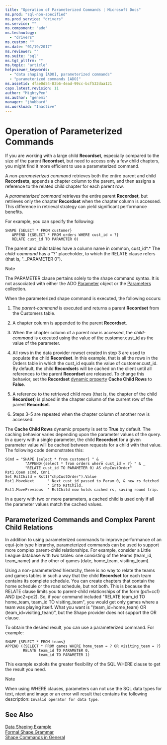 ```yaml
---
title: "Operation of Parameterized Commands | Microsoft Docs"
ms.prod: "sql-non-specified"
ms.prod_service: "drivers"
ms.service: ""
ms.component: "ado"
ms.technology:
  - "drivers"
ms.custom: ""
ms.date: "01/19/2017"
ms.reviewer: ""
ms.suite: "sql"
ms.tgt_pltfrm: ""
ms.topic: "article"
helpviewer_keywords: 
  - "data shaping [ADO], parameterized commands"
  - "parameterized commands [ADO]"
ms.assetid: 4fae0d54-83b6-4ead-99cc-bcf532daa121
caps.latest.revision: 11
author: "MightyPen"
ms.author: "genemi"
manager: "jhubbard"
ms.workload: "Inactive"
---
```

# Operation of Parameterized Commands
If you are working with a large child **Recordset**, especially compared to the size of the parent **Recordset**, but need to access only a few child chapters, you might find it more efficient to use a parameterized command.  
  
 A *non-parameterized command* retrieves both the entire parent and child **Recordsets**, appends a chapter column to the parent, and then assigns a reference to the related child chapter for each parent row.  
  
 A *parameterized command* retrieves the entire parent **Recordset**, but retrieves only the chapter **Recordset** when the chapter column is accessed. This difference in retrieval strategy can yield significant performance benefits.  
  
 For example, you can specify the following:  
  
```  
SHAPE {SELECT * FROM customer}   
   APPEND ({SELECT * FROM orders WHERE cust_id = ?}   
   RELATE cust_id TO PARAMETER 0)  
```  
  
 The parent and child tables have a column name in common, cust_id*.* The *child-command* has a "?" placeholder, to which the RELATE clause refers (that is, "...PARAMETER 0").  
  
> [!NOTE]
>  The PARAMETER clause pertains solely to the shape command syntax. It is not associated with either the ADO [Parameter](../../../ado/reference/ado-api/parameter-object.md) object or the [Parameters](../../../ado/reference/ado-api/parameters-collection-ado.md) collection.  
  
 When the parameterized shape command is executed, the following occurs:  
  
1.  The *parent-command* is executed and returns a parent **Recordset** from the Customers table.  
  
2.  A chapter column is appended to the parent **Recordset**.  
  
3.  When the chapter column of a parent row is accessed, the *child-command* is executed using the value of the customer.cust_id as the value of the parameter.  
  
4.  All rows in the data provider rowset created in step 3 are used to populate the child **Recordset**. In this example, that is all the rows in the Orders table in which the cust_id equals the value of customer.cust_id. By default, the child **Recordset**s will be cached on the client until all references to the parent **Recordset** are released. To change this behavior, set the **Recordset** [dynamic property](../../../ado/reference/ado-api/ado-dynamic-property-index.md) **Cache Child Rows** to **False**.  
  
5.  A reference to the retrieved child rows (that is, the chapter of the child **Recordset**) is placed in the chapter column of the current row of the parent **Recordset**.  
  
6.  Steps 3–5 are repeated when the chapter column of another row is accessed.  
  
 The **Cache Child Rows** dynamic property is set to **True** by default. The caching behavior varies depending upon the parameter values of the query. In a query with a single parameter, the child **Recordset** for a given parameter value will be cached between requests for a child with that value. The following code demonstrates this:  
  
```  
SCmd = "SHAPE {select * from customer} " & _  
         "APPEND({select * from orders where cust_id = ?} " & _  
         "RELATE cust_id TO PARAMETER 0) AS chpCustOrder"  
Rst1.Open sCmd, Cnn1  
Set RstChild = Rst1("chpCustOrder").Value  
Rst1.MoveNext      ' Next cust_id passed to Param 0, & new rs fetched   
                   ' into RstChild.  
Rst1.MovePrevious  ' RstChild now holds cached rs, saving round trip.  
```  
  
 In a query with two or more parameters, a cached child is used only if all the parameter values match the cached values.  
  
## Parameterized Commands and Complex Parent Child Relations  
 In addition to using parameterized commands to improve performance of an equi-join type hierarchy, parameterized commands can be used to support more complex parent-child relationships. For example, consider a Little League database with two tables: one consisting of the teams (team_id, team_name) and the other of games (date, home_team, visiting_team).  
  
 Using a non-parameterized hierarchy, there is no way to relate the teams and games tables in such a way that the child **Recordset** for each team contains its complete schedule. You can create chapters that contain the home schedule or the road schedule, but not both. This is because the RELATE clause limits you to parent-child relationships of the form (pc1=cc1) AND (pc2=pc2). So, if your command included "RELATE team_id TO home_team, team_id TO visiting_team", you would get only games where a team was playing itself. What you want is "(team_id=home_team) OR (team_id=visiting_team)", but the Shape provider does not support the OR clause.  
  
 To obtain the desired result, you can use a parameterized command. For example:  
  
```  
SHAPE {SELECT * FROM teams}   
APPEND ({SELECT * FROM games WHERE home_team = ? OR visiting_team = ?}   
        RELATE team_id TO PARAMETER 0,   
               team_id TO PARAMETER 1)   
```  
  
 This example exploits the greater flexibility of the SQL WHERE clause to get the result you need.  
  
> [!NOTE]
>  When using WHERE clauses, parameters can not use the SQL data types for text, ntext and image or an error will result that contains the following description: `Invalid operator for data type`.  
  
## See Also  
 [Data Shaping Example](../../../ado/guide/data/data-shaping-example.md)   
 [Formal Shape Grammar](../../../ado/guide/data/formal-shape-grammar.md)   
 [Shape Commands in General](../../../ado/guide/data/shape-commands-in-general.md)
